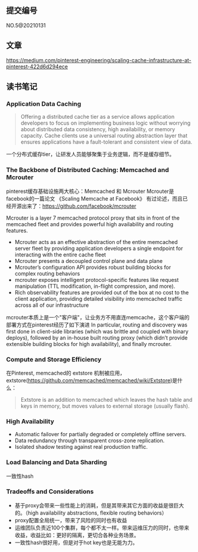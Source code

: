 ## 提交编号
NO.5@20210131

## 文章
https://medium.com/pinterest-engineering/scaling-cache-infrastructure-at-pinterest-422d6d294ece

## 读书笔记

### Application Data Caching
> Offering a distributed cache tier as a service allows application developers to focus on implementing business logic without worrying about distributed data consistency, high availability, or memory capacity. Cache clients use a universal routing abstraction layer that ensures applications have a fault-tolerant and consistent view of data.

一个分布式缓存tier，让研发人员能够聚集于业务逻辑，而不是缓存细节。

### The Backbone of Distributed Caching: Memcached and Mcrouter

pinterest缓存基础设施两大核心：Memcached 和 Mcrouter
Mcrouter是 facebook的一篇论文 《Scaling Memcache at Facebook》 有过论述，而且已经开源出来了：https://github.com/facebook/mcrouter

Mcrouter is a layer 7 memcached protocol proxy that sits in front of the memcached fleet and provides powerful high availability and routing features.

- Mcrouter acts as an effective abstraction of the entire memcached server fleet by providing application developers a single endpoint for interacting with the entire cache fleet
- Mcrouter presents a decoupled control plane and data plane
- Mcrouter’s configuration API provides robust building blocks for complex routing behaviors
- mcrouter exposes intelligent protocol-specific features like request manipulation (TTL modification, in-flight compression, and more).
- Rich observability features are provided out of the box at no cost to the client application, providing detailed visibility into memcached traffic across all of our infrastructure

mcrouter本质上是一个"客户端"，让业务方不用直连memcache，这个客户端的部署方式在pinterest经历了如下演进
In particular, routing and discovery was first done in client-side libraries (which was brittle and coupled with binary deploys), followed by an in-house built routing proxy (which didn’t provide extensible building blocks for high availability), and finally mcrouter.

### Compute and Storage Efficiency

在Pinterest, memcached的 extstore 机制被应用，extstore(https://github.com/memcached/memcached/wiki/Extstore)是什么：
> Extstore is an addition to memcached which leaves the hash table and keys in memory, but moves values to external storage (usually flash).

### High Availability
* Automatic failover for partially degraded or completely offline servers.
* Data redundancy through transparent cross-zone replication.
* Isolated shadow testing against real production traffic.

### Load Balancing and Data Sharding
一致性hash

### Tradeoffs and Considerations
* 基于proxy会带来一些性能上的消耗，但是其带来其它方面的收益是很巨大的。（high availability abstractions, flexible routing behaviors）
* proxy配置全局统一，带来了风险的同时也有收益
* 运维团队负责近100个集群，每个都不太一样。带来运维压力的同时，也带来收益，收益比如：更好的隔离，更切合各种业务场景。
* 一致性hash很好用，但是对于hot key也是无能为力。
